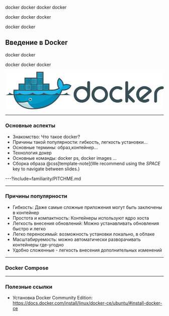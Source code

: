 docker docker docker docker

docker docker docker

docker docker

## Введение в Docker

docker docker

docker docker docker

![logo](images/docker_logo.png)

---

### Основные аспекты

- Знакомство: Что такое docker?
- Причины такой популярности: гибкость, легкость установки...
- Основные термины: образ,контейнер...
- Технология докер
- Основные команды: docker ps, docker images ...
- Сборка образа
@css[template-note](We recommend using the *SPACE* key to navigate between slides.)

---?include=familiarity/PITCHME.md

---

### Причины популярности

- Гибкость: Даже самые сложные приложения могут быть заключены в контейнер
- Простота и компактность: Контейнеры используют ядро хоста
- Легкость внесения обновлений: Можно устанавливать обновления быстро и легко
- Легко переносимый: возможность установки локально, в облаке
- Масштабируемость: можно автоматически разворачивать контейнеры где-угодно 
- Удобно сложенные - легкость внесения дополнительных изменений

---
### Docker Compose

---

### Полезные ссылки
- Установка Docker Community Edition:
https://docs.docker.com/install/linux/docker-ce/ubuntu/#install-docker-ce
